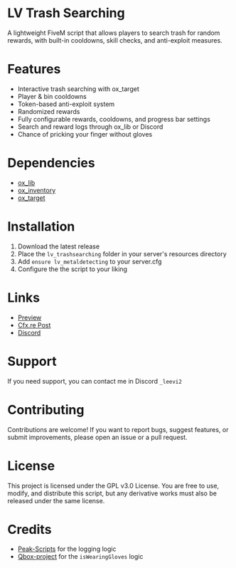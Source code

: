 # LV Trash Searching
A lightweight FiveM script that allows players to search trash for random rewards, with built-in cooldowns, skill checks, and anti-exploit measures.

# Features
- Interactive trash searching with ox_target
- Player & bin cooldowns
- Token-based anti-exploit system
- Randomized rewards
- Fully configurable rewards, cooldowns, and progress bar settings
- Search and reward logs through ox_lib or Discord
- Chance of pricking your finger without gloves

# Dependencies
- [ox_lib](https://github.com/CommunityOx/ox_lib)
- [ox_inventory](https://github.com/CommunityOx/ox_inventory)
- [ox_target](https://github.com/CommunityOx/ox_target)

# Installation
1. Download the latest release
2. Place the `lv_trashsearching` folder in your server's resources directory
4. Add `ensure lv_metaldetecting` to your server.cfg
5. Configure the the script to your liking

# Links
- [Preview](https://streamable.com/eghu0q)
- [Cfx.re Post](https://forum.cfx.re/t/free-lv-trash-searching/5356617/2)
- [Discord](https://dsc.gg/lvscripts)

# Support
If you need support, you can contact me in Discord `_leevi2`

# Contributing
Contributions are welcome! If you want to report bugs, suggest features, or submit improvements, please open an issue or a pull request.

# License
This project is licensed under the GPL v3.0 License. You are free to use, modify, and distribute this script, but any derivative works must also be released under the same license.

# Credits
- [Peak-Scripts](https://github.com/Peak-Scripts) for the logging logic
- [Qbox-project](https://github.com/Qbox-project/qbx_core) for the `isWearingGloves` logic


